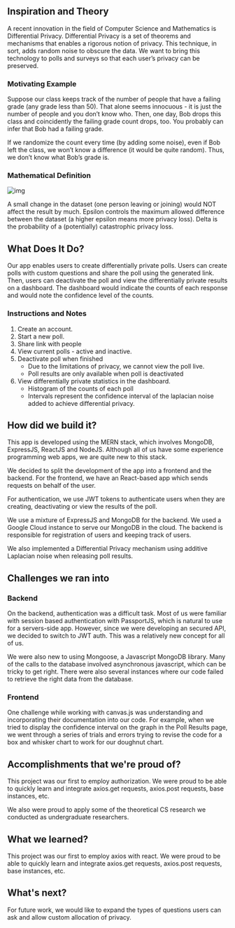 ## Inspiration and Theory
	
A recent innovation in the field of Computer Science and Mathematics is Differential Privacy. Differential Privacy is a set of theorems and mechanisms that enables a rigorous notion of privacy. This technique, in sort, adds random noise to obscure the data. We want to bring this technology to polls and surveys so that each user’s privacy can be preserved. 
### Motivating Example
Suppose our class keeps track of the number of people that have a failing grade (any grade less than 50). That alone seems innocuous - it is just the number of people and you don’t know who. Then, one day, Bob drops this class and coincidently the failing grade count drops, too. You probably can infer that Bob had a failing grade. 

If we randomize the count every time (by adding some noise), even if Bob left the class, we won’t know a difference (it would be quite random). Thus, we don’t know what Bob’s grade is.
### Mathematical Definition 

![img](https://lh5.googleusercontent.com/hRcbqhO55YNFvilqOEeLbNpM4KbmRk6atbqApNCqHmojF6z8DFeC5rKGsM_xTLQyPzEpp-Czcom4ZkZB7wgFVPMRazZAli5IQodfS7HmRi766VtDdfMAwkF4SW_awHG75siJ8B6k)

A small change in the dataset (one person leaving or joining) would NOT affect the result by much. Epsilon controls the maximum allowed difference between the dataset (a higher epsilon means more privacy loss). Delta is the probability of a (potentially) catastrophic privacy loss. 

## What Does It Do?
Our app enables users to create differentially private polls. Users can create polls with custom questions and share the poll using the generated link. Then, users can deactivate the poll and view the differentially private results on a dashboard. The dashboard would indicate the counts of each response and would note the confidence level of the counts.

### Instructions and Notes
1. Create an account.
2. Start a new poll.
3. Share link with people
4. View current polls - active and inactive.
5. Deactivate poll when finished
    * Due to the limitations of privacy, we cannot view the poll live.
    * Poll results are only available when poll is deactivated
6. View differentially private statistics in the dashboard.
    * Histogram of the counts of each poll
    * Intervals represent the confidence interval of the laplacian noise added to achieve differential privacy.

## How did we build it?
This app is developed using the MERN stack, which involves MongoDB, ExpressJS, ReactJS and NodeJS. Although all of us have some experience programming web apps, we are quite new to this stack.

We decided to split the development of the app into a frontend and the backend. For the frontend, we have an React-based app which sends requests on behalf of the user. 

For authentication, we use JWT tokens to authenticate users when they are creating, deactivating or view the results of the poll. 

We use a mixture of ExpressJS and MongoDB for the backend. We used a Google Cloud instance to serve our MongoDB in the cloud. The backend is responsible for registration of users and keeping track of users.

We also implemented a Differential Privacy mechanism using additive Laplacian noise when releasing poll results.

## Challenges we ran into
### Backend
On the backend, authentication was a difficult task. Most of us were familiar with session based authentication with PassportJS, which is natural to use for a servers-side app. However, since we were developing an secured API, we decided to switch to JWT auth. This was a relatively new concept for all of us. 

We were also new to using Mongoose, a Javascript MongoDB library. Many of the calls to the database involved asynchronous javascript, which can be tricky to get right. There were also several instances where our code failed to retrieve the right data from the database.

### Frontend
One challenge while working with canvas.js was understanding and incorporating their documentation into our code. For example, when we tried to display the confidence interval on the graph in the Poll Results page, we went through a series of trials and errors trying to revise the code for a box and whisker chart to work for our doughnut chart.

## Accomplishments that we're proud of?
This project was our first to employ authorization. We were proud to be able to quickly learn and integrate axios.get requests, axios.post requests, base instances, etc. 

We also were proud to apply some of the theoretical CS research we conducted as undergraduate researchers.

## What we learned?
This project was our first to employ axios with react. We were proud to be able to quickly learn and integrate axios.get requests, axios.post requests, base instances, etc. 


## What's next?

For future work, we would like to expand the types of questions users can ask and allow custom allocation of privacy.

